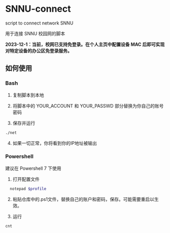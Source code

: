 # SNNU-connect
script to connect network SNNU

用于连接 SNNU 校园网的脚本 

**2023-12-1：当前，校网已支持免登录。在个人主页中配置设备 MAC 后即可实现对特定设备的办公区免登录服务。**

## 如何使用

### Bash

1. 复制脚本到本地

2. 将脚本中的 YOUR_ACCOUNT 和 YOUR_PASSWD 部分替换为你自己的账号密码

3. 保存并运行

```bash
./net
```

4. 如果一切正常，你将看到你的IP地址被输出

### Powershell

建议在 Powershell 7 下使用

1. 打开配置文件

```powershell
  notepad $profile
```

2. 粘贴仓库中的.ps1文件，替换自己的账户和密码，保存。可能需要重启以生效。

3. 运行

```powershell
cnt
```
